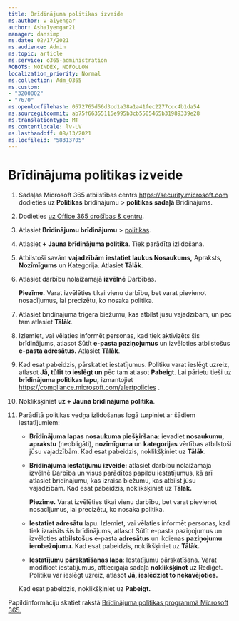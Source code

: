 ```yaml
---
title: Brīdinājuma politikas izveide
ms.author: v-aiyengar
author: AshaIyengar21
manager: dansimp
ms.date: 02/17/2021
ms.audience: Admin
ms.topic: article
ms.service: o365-administration
ROBOTS: NOINDEX, NOFOLLOW
localization_priority: Normal
ms.collection: Adm_O365
ms.custom:
- "3200002"
- "7670"
ms.openlocfilehash: 0572765d56d3cd1a38a1a41fec2277ccc4b1da54
ms.sourcegitcommit: ab75f66355116e995b3cb5505465b31989339e28
ms.translationtype: MT
ms.contentlocale: lv-LV
ms.lasthandoff: 08/13/2021
ms.locfileid: "58313705"
---
```

# <a name="create-an-alert-policy"></a>Brīdinājuma politikas izveide

1. Sadaļas Microsoft 365 atbilstības centrs <https://security.microsoft.com> dodieties uz **Politikas** brīdinājumu \> **politikas** **sadaļā** Brīdinājums.

1. Dodieties [uz Office 365 drošības & centru](https://go.microsoft.com/fwlink/p/?linkid=2077143).
1. Atlasiet **Brīdinājumu brīdinājumu**  >  [politikas](https://go.microsoft.com/fwlink/?linkid=2103208).
1. Atlasiet **+ Jauna brīdinājuma politika**. Tiek parādīta izlidošana.
1. Atbilstoši savām **vajadzībām** **iestatiet** **laukus Nosaukums,** Apraksts, **Nozīmīgums** un Kategorija. Atlasiet **Tālāk**.
1. Atlasiet darbību nolaižamajā **izvēlnē** Darbības.

    **Piezīme.** Varat izvēlēties tikai vienu darbību, bet varat pievienot nosacījumus, lai precizētu, ko nosaka politika.
1. Atlasiet brīdinājuma trigera biežumu, kas atbilst jūsu vajadzībām, un pēc tam atlasiet **Tālāk**.
1. Izlemiet, vai vēlaties informēt personas, kad tiek aktivizēts šis brīdinājums, atlasot Sūtīt **e-pasta paziņojumus** un izvēloties atbilstošus **e-pasta adresātus.** Atlasiet **Tālāk**.
1. Kad esat pabeidzis, pārskatiet iestatījumus. Politiku varat ieslēgt uzreiz, atlasot **Jā, tūlīt to ieslēgt un** pēc tam atlasot **Pabeigt**.
   Lai pārietu tieši uz **brīdinājuma politikas lapu,** izmantojiet <https://compliance.microsoft.com/alertpolicies> .

2. Noklikšķiniet **uz + Jauna brīdinājuma politika**.
3. Parādītā politikas vedņa izlidošanas logā turpiniet ar šādiem iestatījumiem:
   - **Brīdinājuma lapas nosaukuma piešķiršana:** ievadiet **nosaukumu,** **aprakstu** (neobligāti), **nozīmīguma** un **kategorijas** vērtības atbilstoši jūsu vajadzībām. Kad esat pabeidzis, noklikšķiniet uz **Tālāk.**
   - **Brīdinājuma iestatījumu izveide:** atlasiet  darbību nolaižamajā izvēlnē Darbība un visus parādītos papildu iestatījumus, kā arī atlasiet brīdinājumu, kas izraisa biežumu, kas atbilst jūsu vajadzībām. Kad esat pabeidzis, noklikšķiniet uz **Tālāk.**

     **Piezīme.** Varat izvēlēties tikai vienu darbību, bet varat pievienot nosacījumus, lai precizētu, ko nosaka politika.

   - **Iestatiet adresātu** lapu. Izlemiet, vai vēlaties informēt personas, kad tiek izraisīts šis brīdinājums, atlasot Sūtīt e-pasta paziņojumus un izvēloties **atbilstošus** e-pasta **adresātus** un ikdienas **paziņojumu ierobežojumu.** Kad esat pabeidzis, noklikšķiniet uz **Tālāk.**
   - **Iestatījumu pārskatīšanas lapa**: Iestatījumu pārskatīšana. Varat modificēt iestatījumus, attiecīgajā sadaļā **noklikšķinot** uz Rediģēt. Politiku var ieslēgt uzreiz, atlasot **Jā, ieslēdziet to nekavējoties.**

   Kad esat pabeidzis, noklikšķiniet uz **Pabeigt.**

Papildinformāciju skatiet rakstā [Brīdinājuma politikas programmā Microsoft 365.](https://docs.microsoft.com/microsoft-365/compliance/alert-policies)

